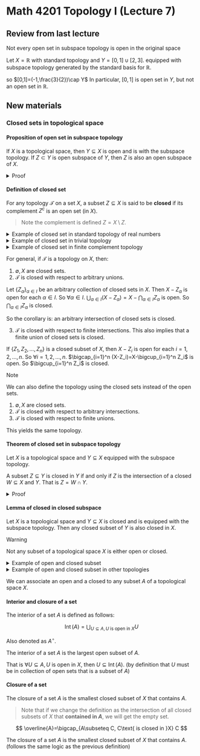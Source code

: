 # Math 4201 Topology I (Lecture 7)

## Review from last lecture

Not every open set in subspace topology is open in the original space

Let $X=\mathbb{R}$ with standard topology and $Y=[0,1]\cup [2,3]$. equipped with subspace topology generated by the standard basis for $\mathbb{R}$.

so $[0,1]=(-1,\frac{3}{2})\cap Y$ In particular, $[0,1]$ is open set in $Y$, but not an open set in $\mathbb{R}$.

## New materials

### Closed sets in topological space

#### Proposition of open set in subspace topology

If $X$ is a topological space, then $Y\subseteq X$ is open and is with the subspace topology. If $Z\subset Y$ is open subspace of $Y$, then $Z$ is also an open subspace of $X$.

<details>
<summary>Proof</summary>

Since $Z\subset Y$ is open in the subspace topology, there is an open $U\subset Y$ such that $Z=U\cap Y$.

SInce $Z$ is the intersection of open sets in $X$, then $Z$ is open in $X$.
</details>


#### Definition of closed set

For any topology $\mathcal{T}$ on a set $X$, a subset $Z\subseteq X$ is said to be **closed** if its complement $Z^c$ is an open set (in $X$).

> Note the complement is defined $Z=X\setminus Z$.

<details>
<summary>Example of closed set in standard topology of real numbers</summary>

For example, $[a,b]$ is a closed set in the standard topology of real numbers. since $\mathbb{R}-[a,b]=(-\infty,a)\cup (b,\infty)$ is an open set.
</details>

<details>
<summary>Example of closed set in trivial topology</summary>

For any set $X$, the trivial topology is $\mathcal{T}_0=\{\emptyset, X\}$.
Since $X^c=\emptyset$ is an open set, $X$ is a closed set.
Since $\emptyset^c=X$ is an open set, $\emptyset$ is a closed set.

</details>

<details>
<summary>Example of closed set in finite complement topology</summary>

For any set $X$, the finite complement topology is $\mathcal{T}_1=\{U\subseteq X\mid X\setminus U\text{ is finite}\}$.

Then the set of all finite subsets of $X$ is a closed set.
</details>

For general, if $\mathcal{T}$ is a topology on $X$, then:

1. $\emptyset, X$ are closed sets.
2. $\mathcal{T}$ is closed with respect to arbitrary unions.

Let $\{Z_\alpha\}_{\alpha \in I}$ be an arbitrary collection of closed sets in $X$. Then $X-Z_\alpha$ is open for each $\alpha \in I$. So $\forall \alpha \in I$. $\bigcup_{\alpha \in I} (X-Z_\alpha)=X-\bigcap_{\alpha \in I} Z_\alpha$ is open. So $\bigcap_{\alpha \in I} Z_\alpha$ is closed.

So the corollary is: an arbitrary intersection of closed sets is closed.

3. $\mathcal{T}$ is closed with respect to finite intersections. This also implies that a finite union of closed sets is closed.

If $\{Z_1, Z_2, \ldots, Z_n\}$ is a closed subset of $X$, then $X-Z_i$ is open for each $i=1,2,\ldots,n$. So $\forall i=1,2,\ldots,n$. $\bigcap_{i=1}^n (X-Z_i)=X-\bigcup_{i=1}^n Z_i$ is open. So $\bigcup_{i=1}^n Z_i$ is closed.

> [!NOTE]
>
> We can also define the topology using the closed sets instead of the open sets.
>
> 1. $\emptyset, X$ are closed sets.
> 2. $\mathcal{T}$ is closed with respect to arbitrary intersections.
> 3. $\mathcal{T}$ is closed with respect to finite unions.
>
> This yields the same topology.

#### Theorem of closed set in subspace topology

Let $X$ is a topological space and $Y\subseteq X$ equipped with the subspace topology.

A subset $Z\subseteq Y$ is closed in $Y$ if and only if $Z$ is the intersection of a closed $W\subseteq X$ and $Y$. That is $Z=W\cap Y$.

<details>
<summary>Proof</summary>

$\Rightarrow$

If $Z$ is closed in $Y$, then $Y-Z$ is open in $Y$.

Then, there is open set $U\subseteq X$ such that $Y-Z=U\cap Y$.

So $Z=(X-U)\cap Y$, $X-U$ is closed in $X$ because $U$ is open in $X$.

Take $W=X-U$.

$\Leftarrow$

If $Z=W\cap Y$ for some closed $W\subseteq X$, then $Y-Z=Y-(W\cap Y)=(Y-W)\cap Y$ is open in $Y$.
So $Z$ is closed in $Y$.

</details>

#### Lemma of closed in closed subspace

Let $X$ is a topological space and $Y\subseteq X$ is closed and is equipped with the subspace topology. Then any closed subset of $Y$ is also closed in $X$.

> [!WARNING]
>
> Not any subset of a topological space $X$ is either open or closed.

<details>
<summary>Example of open and closed subset</summary>

Let $X=\mathbb{R}$ with standard topology.

$(a,b)$ is open, but not closed.
$[a,b]$ is closed, but not open.
$[a,b)$ is neither open nor closed.
$\emptyset,\mathbb{R}$ is both open and closed.

</details>

<details>
<summary>Example of open and closed subset in other topologies</summary>

Let $X=[0,1]\cup (2,3)$ induced by the standard topology of $\mathbb{R}$.

$Z=[0,1]$ is an open subset of $X$.

$Z=[0,1]$ is also closed subset of $X$ since $Z=[0,1]\cap X$ is open in $\mathbb{R}$.

</details>

We can associate an open and a closed to any subset $A$ of a topological space $X$.

#### Interior and closure of a set

The interior of a set $A$ is defined as follows:

$$
\operatorname{Int}(A)=\bigcup_{U\subseteq A, U\text{ is open in }X} U
$$

Also denoted as $A^\circ$.

The interior of a set $A$ is the largest open subset of $A$.

That is $\forall U\subseteq A, U\text{ is open in }X$, then $U\subseteq \operatorname{Int}(A)$. (by definition that $U$ must be in collection of open sets that is a subset of $A$)

#### Closure of a set

The closure of a set $A$ is the smallest closed subset of $X$ that contains $A$.

> Note that if we change the definition as the intersection of all closed subsets of $X$ that **contained in $A$**, we will get the empty set.

$$
\overline{A}=\bigcap_{A\subseteq C, C\text{ is closed in }X} C
$$

The closure of a set $A$ is the smallest closed subset of $X$ that contains $A$. (follows the same logic as the previous definition)
